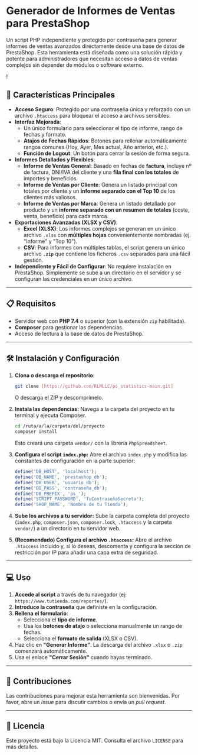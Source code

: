# Generador de Informes de Ventas para PrestaShop

Un script PHP independiente y protegido por contraseña para generar informes de ventas avanzados directamente desde una base de datos de PrestaShop. Esta herramienta está diseñada como una solución rápida y potente para administradores que necesitan acceso a datos de ventas complejos sin depender de módulos o software externo.

!

## 🚀 Características Principales

* **Acceso Seguro**: Protegido por una contraseña única y reforzado con un archivo `.htaccess` para bloquear el acceso a archivos sensibles.
* **Interfaz Mejorada**:
    * Un único formulario para seleccionar el tipo de informe, rango de fechas y formato.
    * **Atajos de Fechas Rápidos**: Botones para rellenar automáticamente rangos comunes (Hoy, Ayer, Mes actual, Año anterior, etc.).
    * **Función de Logout**: Un botón para cerrar la sesión de forma segura.
* **Informes Detallados y Flexibles**:
    * **Informe de Ventas General**: Basado en fechas de **factura**, incluye nº de factura, DNI/IVA del cliente y una **fila final con los totales** de importes y beneficios.
    * **Informe de Ventas por Cliente**: Genera un listado principal con totales por cliente y un **informe separado con el Top 10** de los clientes más valiosos.
    * **Informe de Ventas por Marca**: Genera un listado detallado por producto y un **informe separado con un resumen de totales** (coste, venta, beneficio) para cada marca.
* **Exportaciones Avanzadas (XLSX y CSV)**:
    * **Excel (XLSX)**: Los informes complejos se generan en un único archivo `.xlsx` con **múltiples hojas** convenientemente nombradas (ej. "Informe" y "Top 10").
    * **CSV**: Para informes con múltiples tablas, el script genera un único archivo **`.zip`** que contiene los ficheros `.csv` separados para una fácil gestión.
* **Independiente y Fácil de Configurar**: No requiere instalación en PrestaShop. Simplemente se sube a un directorio en el servidor y se configuran las credenciales en un único archivo.

---

## 📋 Requisitos

* Servidor web con **PHP 7.4** o superior (con la extensión `zip` habilitada).
* **Composer** para gestionar las dependencias.
* Acceso de lectura a la base de datos de PrestaShop.

---

## 🛠️ Instalación y Configuración

1.  **Clona o descarga el repositorio:**
    ```bash
    git clone [https://github.com/RLMLLC/ps_statistics-main.git]
    ```
    O descarga el ZIP y descomprímelo.

2.  **Instala las dependencias:**
    Navega a la carpeta del proyecto en tu terminal y ejecuta Composer.
    ```bash
    cd /ruta/a/la/carpeta/del/proyecto
    composer install
    ```
    Esto creará una carpeta `vendor/` con la librería `PhpSpreadsheet`.

3.  **Configura el script `index.php`:**
    Abre el archivo `index.php` y modifica las constantes de configuración en la parte superior:
    ```php
    define('DB_HOST', 'localhost');
    define('DB_NAME', 'prestashop_db');
    define('DB_USER', 'usuario_db');
    define('DB_PASS', 'contraseña_db');
    define('DB_PREFIX', 'ps_');
    define('SCRIPT_PASSWORD', 'TuContraseñaSecreta');
    define('SHOP_NAME', 'Nombre de tu Tienda');
    ```

4.  **Sube los archivos a tu servidor:**
    Sube la carpeta completa del proyecto (`index.php`, `composer.json`, `composer.lock`, `.htaccess` y la carpeta `vendor/`) a un directorio en tu servidor web.

5.  **(Recomendado) Configura el archivo `.htaccess`:**
    Abre el archivo `.htaccess` incluido y, si lo deseas, descomenta y configura la sección de restricción por IP para añadir una capa extra de seguridad.

---

## 💻 Uso

1.  **Accede al script** a través de tu navegador (ej: `https://www.tutienda.com/reportes/`).
2.  **Introduce la contraseña** que definiste en la configuración.
3.  **Rellena el formulario**:
    * Selecciona el **tipo de informe**.
    * Usa los **botones de atajo** o selecciona manualmente un rango de fechas.
    * Selecciona el **formato de salida** (XLSX o CSV).
4.  Haz clic en **"Generar Informe"**. La descarga del archivo `.xlsx` o `.zip` comenzará automáticamente.
5.  Usa el enlace **"Cerrar Sesión"** cuando hayas terminado.

---

## 🤝 Contribuciones

Las contribuciones para mejorar esta herramienta son bienvenidas. Por favor, abre un *issue* para discutir cambios o envía un *pull request*.

---

## 📄 Licencia

Este proyecto está bajo la Licencia MIT. Consulta el archivo `LICENSE` para más detalles.
